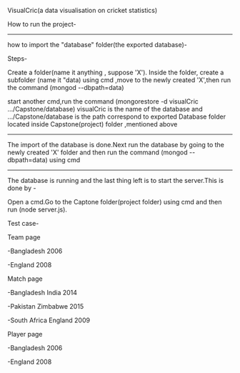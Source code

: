 VisualCric(a data visualisation on cricket statistics)

How to run the project-

----------------------------------------------------------
how to import the "database" folder(the exported database)-

Steps-

Create a folder(name it anything , suppose 'X'). Inside the folder, create a subfolder (name it "data)
using cmd ,move to the newly created 'X',then run the command (mongod --dbpath=data)

start another cmd,run the command (mongorestore -d visualCric .../Capstone/database)
 visualCric is the name of the database and .../Capstone/database is the path correspond to exported Database folder located 
 inside Capstone(project) folder ,mentioned above

--------------------------------------------------------

The import of the database is done.Next run the database by going to the newly created 'X' folder and then run the command (mongod --dbpath=data)
using cmd

---------------------------------------------------------------

The database is running and the last thing left is to start the server.This is done by -

Open a cmd.Go to the Captone folder(project folder) using cmd and then run (node server.js).



Test case-

Team page

-Bangladesh 2006

-England 2008

Match page

-Bangladesh India 2014

-Pakistan Zimbabwe 2015

-South Africa England 2009

Player page

-Bangladesh 2006

-England 2008
